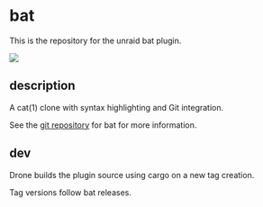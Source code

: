 # bat

This is the repository for the unraid bat plugin.

<img src="https://git.panaetius.co.uk/dtomlinson91/unraid-bat/raw/branch/master/assets/unraid-bat.svg"/>

## description

A cat(1) clone with syntax highlighting and Git integration.

See the [git repository](https://github.com/sharkdp/bat) for bat for more information.

## dev

Drone builds the plugin source using cargo on a new tag creation.

Tag versions follow bat releases.
